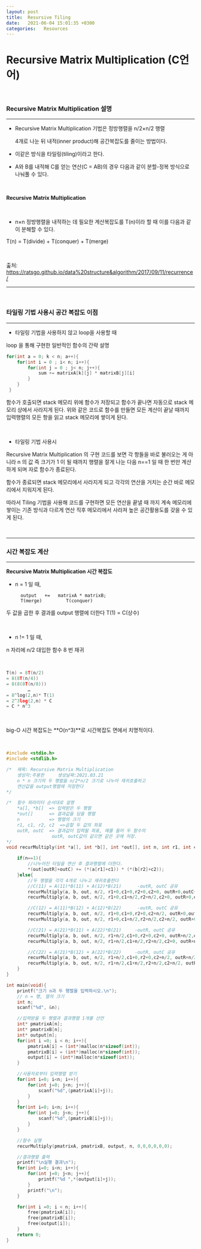 ```yaml
---
layout: post
title:  Resursive Tiling
date:   2021-06-04 15:01:35 +0300
categories:   Resources
---
```

# Recursive Matrix Multiplication (C언어)

<br>

### Recursive Matrix Multiplication 설명 
***

- Recursive Matrix Multiplication 기법은 정방행렬을 n/2×n/2 행렬  

  4개로 나눈 뒤 내적(inner product)해 공간복잡도를 줄이는 방법이다.

- 이같은 방식을 타일링(tiling)이라고 한다.

- A와 B를 내적해 C를 얻는 연산(C = AB)의 경우 다음과 같이   분할-정복 방식으로 나눠풀 수 있다.

<br>

**Recursive Matrix Multiplication**

<br>

- n×n 정방행렬을 내적하는 데 필요한 계산복잡도를 T(n)이라 할 때 이를 다음과 같이 분해할 수 있다.

 T(n) = T(divide) + T(conquer) + T(merge)

<br>

춡처: https://ratsgo.github.io/data%20structure&algorithm/2017/09/11/recurrence/ 

***

<br>

### 타일링 기법 사용시 공간 복잡도 이점
***
- 타일링 기법을 사용하지 않고 loop을 사용할 때

loop 을 통해 구현한 일반적인 함수의 간략 설명
```c
for(int a = 0; k < n; a++){
    for(int i = 0 ; i< n; i++){
        for(int j = 0 ; j< n; j++){
            sum += matrixA[k][j] * matrixB[j][i]
        }
    }
 }
 ```
함수가 호출되면 stack 메모리 위에 함수가 저장되고 함수가 끝나면 자동으로
stack 메모리 상에서 사라지게 된다.
위와 같은 코드로 함수를 만들면 모든 계산이 끝날 때까지 입력행렬의 모든 항을
읽고 stack 메모리에 쌓이게 된다.

<br>

- 타일링 기법 사용시

 Recursive Matrix Multiplication 의 구현 코드를 보면
각 항들을 바로 불러오는 게 아니라 n 의 값 즉 크기가 1 이 될 때까지 행렬을
잘게 나눈 다음 n==1 일 때 한 번만 계산하게 되며 자로 함수가 종료된다.

함수가 종료되면 stack 메모리에서 사라지게 되고 각각의 연산을 거치는 순간
바로 메모리에서 지워지게 된다.

따라서 Tiling 기법을 사용해 코드를 구현하면 모든 연산을 끝낼 때 까지 계속
메모리에 쌓이는 기존 방식과 다르게 연산 직후 메모리에서 사라져 높은
공간활용도를 갖을 수 있게 된다.

<br>

***

### 시간 복잡도 계산

***
**Recursive Matrix Multiplication 시간 복잡도**

- n = 1 일 때,    

        output   +=   matrixA * matrixB; 
        T(merge)         T(conquer)

두 값을 곱한 후 결과를 output 행렬에 더한다
T(1) = C(상수)

<br>

- n != 1 일 때,

 n 자리에 n/2 대입한 함수 8 번 재귀

<br>

```c 
T(n) = 8T(n/2)
= 8(8T(n/4))
= 8(8(8T(n/8)))
        …
= 8^log(2,n)* T(1)
= 2^3log(2,n) * C
= C * n^3
```

<br>

big-O 시간 복잡도는 **O(n^3)**로 시간복잡도 면에서 치명적이다.

<br>

```c
#include <stdio.h>
#include <stdlib.h>

/*  제목: Recursive Matrix Multiplication
    생성자:주용한     생성날짜:2021.03.21
    n * n 크기의 두 행렬을 n/2*n/2 크기로 나누어 재귀호출하고
    연산값을 output행렬에 저장한다 
*/

/*  함수 파라미터 순서대로 설명
    *a[], *b[]  => 입력받은 두 행렬
    *out[]      => 결과값을 담을 행렬
    n           => 행렬의 크기
    r1, c1, r2, c2  =>곱할 두 값의 좌표
    outR, outC  => 결과값이 입력될 좌표, 예를 들어 두 함수의
                 outR, outC값이 같으면 같은 곳에 저장.
*/  
void recurMultiply(int *a[], int *b[], int *out[], int n, int r1, int c1, int r2, int c2, int outR, int outC){

    if(n==1){
        //나누어진 타일을 연산 후 결과행렬에 더한다.
        *(out[outR]+outC) += (*(a[r1]+c1)) * (*(b[r2]+c2));
    }else{
        //두 행렬을 각각 4개로 나누고 재귀호출한다
        //C(11) = A(11)*B(11) + A(12)*B(21)      -outR, outC 공유   
        recurMultiply(a, b, out, n/2, r1+0,c1+0,r2+0,c2+0, outR+0,outC+0);     
        recurMultiply(a, b, out, n/2, r1+0,c1+n/2,r2+n/2,c2+0, outR+0,outC+0); 

        //C(12) = A(11)*B(12) + A(12)*B(22)      -outR, outC 공유
        recurMultiply(a, b, out, n/2, r1+0,c1+0,r2+0,c2+n/2, outR+0,outC+n/2);        
        recurMultiply(a, b, out, n/2, r1+0,c1+n/2,r2+n/2,c2+n/2, outR+0,outC+n/2);  

        //C(21) = A(21)*B(11) + A(22)*B(21)     -outR, outC 공유
        recurMultiply(a, b, out, n/2, r1+n/2,c1+0,r2+0,c2+0, outR+n/2,outC+0);
        recurMultiply(a, b, out, n/2, r1+n/2,c1+n/2,r2+n/2,c2+0, outR+n/2,outC+0);

        //C(22) = A(21)*B(12) + A(22)*B(22)     -outR, outC 공유
        recurMultiply(a, b, out, n/2, r1+n/2,c1+0,r2+0,c2+n/2, outR+n/2,outC+n/2);
        recurMultiply(a, b, out, n/2, r1+n/2,c1+n/2,r2+n/2,c2+n/2, outR+n/2,outC+n/2);
    }
}

int main(void){
    printf("크기 n과 두 행렬을 입력하시오.\n");
    // n = 행, 열의 크기
    int n; 
    scanf("%d", &n);

    //입력받을 두 행렬과 결과행렬 1개를 선언
    int* pmatrixA[n];
    int* pmatrixB[n];
    int* output[n];
    for(int i =0; i < n; i++){
        pmatrixA[i] = (int*)malloc(n*sizeof(int));
        pmatrixB[i] = (int*)malloc(n*sizeof(int));
        output[i] = (int*)malloc(n*sizeof(int));
    }

    //사용자로부터 입력행렬 받기
    for(int i=0; i<n; i++){
        for(int j=0; j<n; j++){
            scanf("%d",(pmatrixA[i]+j));
        }
    }
    for(int i=0; i<n; i++){
        for(int j=0; j<n; j++){
            scanf("%d",(pmatrixB[i]+j));
        }
    }

    //함수 실행
    recurMultiply(pmatrixA, pmatrixB, output, n, 0,0,0,0,0,0);

    //결과행렬 출력
    printf("\n실행 결과\n");
    for(int i=0; i<n; i++){
        for(int j=0; j<n; j++){
            printf("%d ",*(output[i]+j));
        }
        printf("\n");
    }

    for(int i =0; i < n; i++){
        free(pmatrixA[i]);
        free(pmatrixB[i]);
        free(output[i]);
    }
    return 0;
}
```
